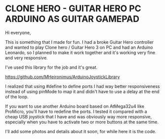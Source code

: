 # CLONE HERO - GUITAR HERO PC ARDUINO AS GUITAR GAMEPAD
Hi everyone, 

This is something that I made for fun. 
I had a broke Guitar Hero controller and wanted to play Clone hero / Guitar Hero 3 on PC and had an Arduino Leonardo, so I planned to make it work together and it's working very fine and very responsive.

I've used this library for the job and it's great. 

https://github.com/MHeironimus/ArduinoJoystickLibrary

I realized that using #define to define ports I had way better responsiveness instead of using pinMode to map it and didn't have to use a delay at the end of the loop. 

If you want to use another Arduino board based on AtMega32u4  like ProMicro, you'll have to redefine the ports.
I tested it compared with a cheap USB joystick that I have and was obviously way more responsive, especially when you have to activate two or more buttons at the same time.

I'll add some photos and details about it soon, for while here it is the code. 


